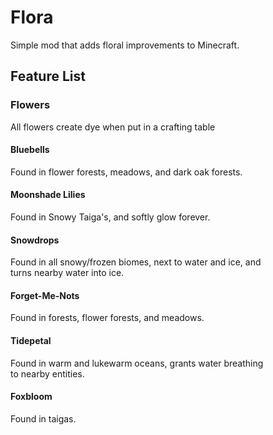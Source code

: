 # Flora
Simple mod that adds floral improvements to Minecraft.


## Feature List

### Flowers
All flowers create dye when put in a crafting table

#### Bluebells
Found in flower forests, meadows, and dark oak forests.

#### Moonshade Lilies
Found in Snowy Taiga's, and softly glow forever.

#### Snowdrops
Found in all snowy/frozen biomes, next to water and ice, and <br />
turns nearby water into ice.

#### Forget-Me-Nots
Found in forests, flower forests, and meadows.

#### Tidepetal
Found in warm and lukewarm oceans, grants water breathing <br />
to nearby entities.

#### Foxbloom
Found in taigas.